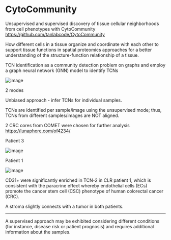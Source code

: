 # CytoCommunity
Unsupervised and supervised discovery of tissue cellular neighborhoods from cell phenotypes with CytoCommunity
https://github.com/tanlabcode/CytoCommunity 

How different cells in a tissue organize and coordinate with each other to support tissue functions in spatial proteomics approaches for a better understanding of the structure-function relationship of a tissue.

TCN identification as a community detection problem on graphs and employ a graph neural network (GNN) model to identify TCNs

![image](https://github.com/Elena983/CytoCommunity/assets/68946912/4354e923-cc15-40de-a925-09b1d3a4bd9d)

2 modes

Unbiased approach - infer TCNs for individual samples. 

TCNs are identified per sample/image using the unsupervised mode; thus, TCNs from different samples/images are NOT aligned.

2 CRC cores from COMET were chosen for further analysis
https://lunaphore.com/of4234/

Patient 3

![image](https://github.com/Elena983/CytoCommunity/assets/68946912/ef8dd872-2ed7-440f-8983-cc400f123d23)

Patient 1

![image](https://github.com/Elena983/CytoCommunity/assets/68946912/891ef772-6737-49e0-ad73-3dac202da0b4)

CD31+ were significantly enriched in TCN-2 in CLR patient 1, which is consistent with the paracrine effect whereby endothelial cells (ECs) promote the cancer stem cell (CSC) phenotype of human colorectal cancer (CRC).

A stroma slightly connects with a tumor in both patients.

-------------------

A supervised approach may be exhibited considering different conditions (for instance, disease risk or patient prognosis) and requires additional information about the samples.
